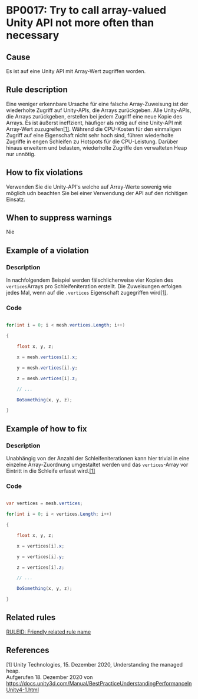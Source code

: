 # BP0017: Try to call array-valued Unity API not more often than necessary

## Cause

Es ist auf eine Unity API mit Array-Wert zugriffen worden.

## Rule description

Eine weniger erkennbare Ursache für eine falsche Array-Zuweisung ist der wiederholte Zugriff auf Unity-APIs, die Arrays zurückgeben.
Alle Unity-APIs, die Arrays zurückgeben, erstellen bei jedem Zugriff eine neue Kopie des Arrays.
Es ist äußerst ineffzient, häufiger als nötig auf eine Unity-API mit Array-Wert zuzugreifen[[1]](*1).
Während die CPU-Kosten für den einmaligen Zugriff auf eine Eigenschaft nicht sehr hoch sind, führen wiederholte Zugriffe in engen Schleifen zu Hotspots für die CPU-Leistung.
Darüber hinaus erweitern und belasten, wiederholte Zugriffe den verwalteten Heap nur unnötig.

## How to fix violations

Verwenden Sie die Unity-API's welche auf Array-Werte sowenig wie möglich udn beachten Sie bei einer Verwendung der API auf den richitigen Einsatz. 
## When to suppress warnings

Nie

## Example of a violation

### Description

In nachfolgendem Beispiel werden fälschlicherweise vier Kopien des `vertices`Arrays pro Schleifeniteration erstellt.
Die Zuweisungen erfolgen jedes Mal, wenn auf die `.vertices` Eigenschaft zugegriffen wird[[1]](*1).

### Code

```csharp

for(int i = 0; i < mesh.vertices.Length; i++)

{

    float x, y, z;

    x = mesh.vertices[i].x;

    y = mesh.vertices[i].y;

    z = mesh.vertices[i].z;

    // ...

    DoSomething(x, y, z);   

}
```

## Example of how to fix

### Description

Unabhängig von der Anzahl der Schleifeniterationen kann hier trivial in eine einzelne Array-Zuordnung umgestaltet werden und das `vertices`-Array vor Eintritt in die Schleife erfasst wird.[[1]](*1)

### Code

```csharp

var vertices = mesh.vertices;

for(int i = 0; i < vertices.Length; i++)

{

    float x, y, z;

    x = vertices[i].x;

    y = vertices[i].y;

    z = vertices[i].z;

    // ...

    DoSomething(x, y, z);   

}
```

## Related rules

[RULEID: Friendly related rule name](https://github.com/emanuelbuholer/unity-best-practices/blob/master/docs/reference/RULEID_FriendlyRelatedRuleName.md)

## References

<a id="1">[1]</a>
Unity Technologies, 15. Dezember 2020, Understanding the managed heap. <br /> 
Aufgerufen 18. Dezember 2020 von https://docs.unity3d.com/Manual/BestPracticeUnderstandingPerformanceInUnity4-1.html


